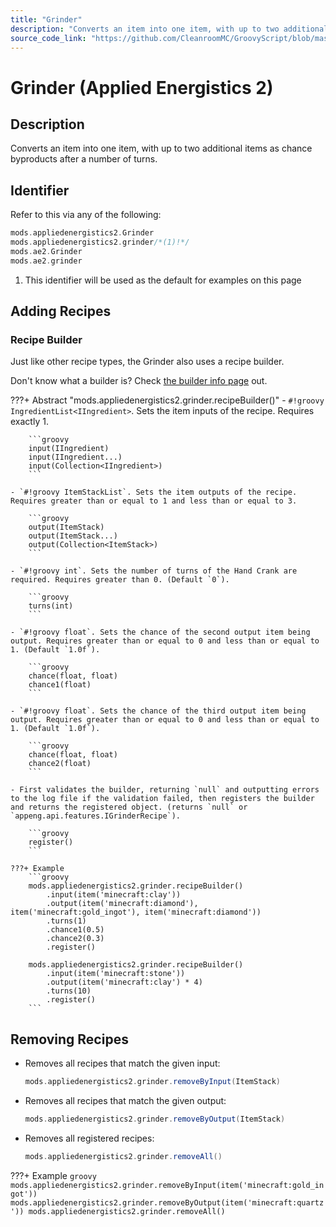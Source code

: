 ```yaml
---
title: "Grinder"
description: "Converts an item into one item, with up to two additional items as chance byproducts after a number of turns."
source_code_link: "https://github.com/CleanroomMC/GroovyScript/blob/master/src/main/java/com/cleanroommc/groovyscript/compat/mods/appliedenergistics2/Grinder.java"
---
```


# Grinder (Applied Energistics 2)

## Description

Converts an item into one item, with up to two additional items as chance byproducts after a number of turns.

## Identifier

Refer to this via any of the following:

```groovy hl_lines="2"
mods.appliedenergistics2.Grinder
mods.appliedenergistics2.grinder/*(1)!*/
mods.ae2.Grinder
mods.ae2.grinder
```

1. This identifier will be used as the default for examples on this page

## Adding Recipes

### Recipe Builder

Just like other recipe types, the Grinder also uses a recipe builder.

Don't know what a builder is? Check [the builder info page](../../../groovy/builder.md) out.

???+ Abstract "mods.appliedenergistics2.grinder.recipeBuilder()"
    - `#!groovy IngredientList<IIngredient>`. Sets the item inputs of the recipe. Requires exactly 1.

        ```groovy
        input(IIngredient)
        input(IIngredient...)
        input(Collection<IIngredient>)
        ```

    - `#!groovy ItemStackList`. Sets the item outputs of the recipe. Requires greater than or equal to 1 and less than or equal to 3.

        ```groovy
        output(ItemStack)
        output(ItemStack...)
        output(Collection<ItemStack>)
        ```

    - `#!groovy int`. Sets the number of turns of the Hand Crank are required. Requires greater than 0. (Default `0`).

        ```groovy
        turns(int)
        ```

    - `#!groovy float`. Sets the chance of the second output item being output. Requires greater than or equal to 0 and less than or equal to 1. (Default `1.0f`).

        ```groovy
        chance(float, float)
        chance1(float)
        ```

    - `#!groovy float`. Sets the chance of the third output item being output. Requires greater than or equal to 0 and less than or equal to 1. (Default `1.0f`).

        ```groovy
        chance(float, float)
        chance2(float)
        ```

    - First validates the builder, returning `null` and outputting errors to the log file if the validation failed, then registers the builder and returns the registered object. (returns `null` or `appeng.api.features.IGrinderRecipe`).

        ```groovy
        register()
        ```

    ???+ Example
        ```groovy
        mods.appliedenergistics2.grinder.recipeBuilder()
            .input(item('minecraft:clay'))
            .output(item('minecraft:diamond'), item('minecraft:gold_ingot'), item('minecraft:diamond'))
            .turns(1)
            .chance1(0.5)
            .chance2(0.3)
            .register()

        mods.appliedenergistics2.grinder.recipeBuilder()
            .input(item('minecraft:stone'))
            .output(item('minecraft:clay') * 4)
            .turns(10)
            .register()
        ```



## Removing Recipes

- Removes all recipes that match the given input:

    ```groovy
    mods.appliedenergistics2.grinder.removeByInput(ItemStack)
    ```

- Removes all recipes that match the given output:

    ```groovy
    mods.appliedenergistics2.grinder.removeByOutput(ItemStack)
    ```

- Removes all registered recipes:

    ```groovy
    mods.appliedenergistics2.grinder.removeAll()
    ```

???+ Example
    ```groovy
    mods.appliedenergistics2.grinder.removeByInput(item('minecraft:gold_ingot'))
    mods.appliedenergistics2.grinder.removeByOutput(item('minecraft:quartz'))
    mods.appliedenergistics2.grinder.removeAll()
    ```

